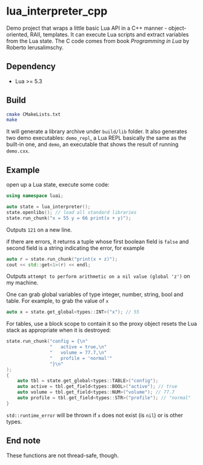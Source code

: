 # lua_interpreter_cpp

Demo project that wraps a little basic Lua API in a C++ manner - object-oriented, RAII, templates. It can execute Lua scripts and extract variables from the Lua state. The C code comes from book _Programming in Lua_ by Roberto Ierusalimschy.

## Dependency
*   Lua >= 5.3

## Build
```sh
cmake CMakeLists.txt
make
```

It will generate a library archive under `build/lib` folder. It also generates two demo executables: `demo_repl`, a Lua REPL basically the same as the built-in one, and `demo`, an executable that shows the result of running `demo.cxx`.

## Example

open up a Lua state, execute some code:

```cpp
using namespace luai;

auto state = lua_interpreter();
state.openlibs(); // load all standard libraries
state.run_chunk("x = 55 y = 66 print(x + y)");
```

Outputs `121` on a new line.

if there are errors, it returns a tuple whose first boolean field is `false` and second field is a string indicating the error, for example

```cpp
auto r = state.run_chunk("print(x + z)");
cout << std::get<1>(r) << endl;
```

Outputs `attempt to perform arithmetic on a nil value (global 'z')` on my machine.

One can grab global variables of type integer, number, string, bool and table. For example, to grab the value of `x`

```cpp
auto x = state.get_global<types::INT>("x"); // 55
```

For tables, use a block scope to contain it so the proxy object resets the Lua stack as appropriate when it is destroyed:

```cpp
state.run_chunk("config = {\n"
                "   active = true,\n"
                "   volume = 77.7,\n"
                "   profile = 'normal'"
                "}\n"
);
{
    auto tbl = state.get_global<types::TABLE>("config");
    auto active = tbl.get_field<types::BOOL>("active"); // true
    auto volume = tbl.get_field<types::NUM>("volume"); // 77.7
    auto profile = tbl.get_field<types::STR>("profile"); // "normal"
}
```

`std::runtime_error` will be thrown if `x` does not exist (is `nil`) or is other types.

## End note

These functions are not thread-safe, though.
